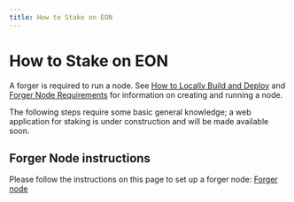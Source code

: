 ```yaml
---
title: How to Stake on EON
---
```


# How to Stake on EON
A forger is required to run a node. See [How to Locally Build and Deploy](../04-develop_and_deploy_smart_contracts/04-local_build_and_deploy.md) and [Forger Node Requirements](./04-forger_node.md) for information on creating and running a node.  

The following steps require some basic general knowledge; a web application for staking is under construction and will be made available soon.

## Forger Node instructions
Please follow the instructions on this page to set up a forger node: [Forger node](https://github.com/HorizenOfficial/compose-evm-simplified?tab=readme-ov-file#running-a-forger-node)
